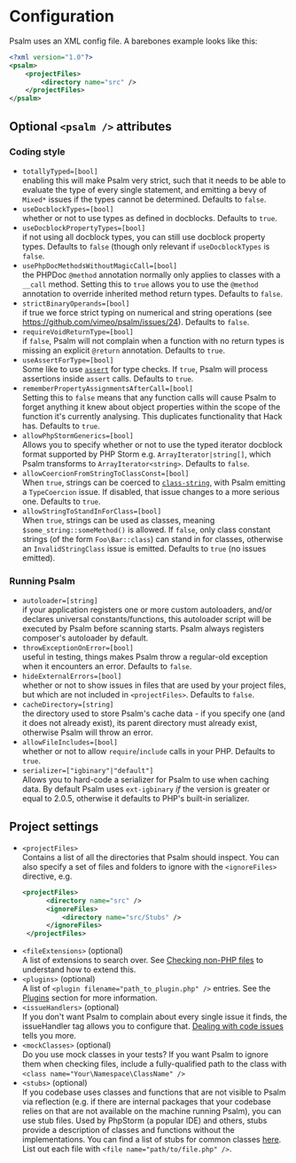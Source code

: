 # Configuration

Psalm uses an XML config file. A barebones example looks like this:

```xml
<?xml version="1.0"?>
<psalm>
    <projectFiles>
        <directory name="src" />
    </projectFiles>
</psalm>
```

## Optional `<psalm />` attributes

### Coding style

- `totallyTyped=[bool]`<br />
  enabling this will make Psalm very strict, such that it needs to be able to evaluate the type of every single statement, and emitting a bevy of `Mixed*` issues if the types cannot be determined. Defaults to `false`.
- `useDocblockTypes=[bool]`<br />
  whether or not to use types as defined in docblocks. Defaults to `true`.
- `useDocblockPropertyTypes=[bool]`<br />
  if not using all docblock types, you can still use docblock property types. Defaults to `false` (though only relevant if `useDocblockTypes` is `false`.
- `usePhpDocMethodsWithoutMagicCall=[bool]`<br />
  the PHPDoc `@method` annotation normally only applies to classes with a `__call` method. Setting this to `true` allows you to use the `@method` annotation to override inherited method return types. Defaults to `false`.
- `strictBinaryOperands=[bool]`<br />
  if true we force strict typing on numerical and string operations (see https://github.com/vimeo/psalm/issues/24). Defaults to `false`.
- `requireVoidReturnType=[bool]`<br />
  if `false`, Psalm will not complain when a function with no return types is missing an explicit `@return` annotation. Defaults to `true`.
- `useAssertForType=[bool]`<br />
  Some like to use [`assert`](http://php.net/manual/en/function.assert.php) for type checks. If `true`, Psalm will process assertions inside `assert` calls. Defaults to `true`.
- `rememberPropertyAssignmentsAfterCall=[bool]`<br />
  Setting this to `false` means that any function calls will cause Psalm to forget anything it knew about object properties within the scope of the function it's currently analysing. This duplicates functionality that Hack has. Defaults to `true`.
- `allowPhpStormGenerics=[bool]`<br />
  Allows you to specify whether or not to use the typed iterator docblock format supported by PHP Storm e.g. `ArrayIterator|string[]`, which Psalm transforms to `ArrayIterator<string>`. Defaults to `false`.
- `allowCoercionFromStringToClassConst=[bool]`<br />
  When `true`, strings can be coerced to [`class-string`](supported_annotations.md#class-constants), with Psalm emitting a `TypeCoercion` issue. If disabled, that issue changes to a more serious one. Defaults to `true`.
- `allowStringToStandInForClass=[bool]`<br />
  When `true`, strings can be used as classes, meaning `$some_string::someMethod()` is allowed. If `false`, only class constant strings (of the form `Foo\Bar::class`) can stand in for classes, otherwise an `InvalidStringClass` issue is emitted. Defaults to `true` (no issues emitted).

### Running Psalm

- `autoloader=[string]`<br />
  if your application registers one or more custom autoloaders, and/or declares universal constants/functions, this autoloader script will be executed by Psalm before scanning starts. Psalm always registers composer's autoloader by default.
- `throwExceptionOnError=[bool]`<br />
  useful in testing, things makes Psalm throw a regular-old exception when it encounters an error. Defaults to `false`.
- `hideExternalErrors=[bool]`<br />
  whether or not to show issues in files that are used by your project files, but which are not included in `<projectFiles>`. Defaults to `false`.
- `cacheDirectory=[string]`<br />
  the directory used to store Psalm's cache data - if you specify one (and it does not already exist), its parent directory must already exist, otherwise Psalm will throw an error.
- `allowFileIncludes=[bool]`<br />
  whether or not to allow `require`/`include` calls in your PHP. Defaults to `true`.
- `serializer=["igbinary"|"default"]`<br />
  Allows you to hard-code a serializer for Psalm to use when caching data. By default Psalm uses `ext-igbinary` *if* the version is greater or equal to 2.0.5, otherwise it defaults to PHP's built-in serializer.


## Project settings

- `<projectFiles>`<br />
  Contains a list of all the directories that Psalm should inspect. You can also specify a set of files and folders to ignore with the `<ignoreFiles>` directive, e.g.
  ```xml
  <projectFiles>
        <directory name="src" />
        <ignoreFiles>
            <directory name="src/Stubs" />
        </ignoreFiles>
   </projectFiles>
   ```
- `<fileExtensions>` (optional)<br />
  A list of extensions to search over. See [Checking non-PHP files](checking_non_php_files.md) to understand how to extend this.
- `<plugins>` (optional)<br />
  A list of `<plugin filename="path_to_plugin.php" />` entries. See the [Plugins](plugins.md) section for more information.
- `<issueHandlers>` (optional)<br />
  If you don't want Psalm to complain about every single issue it finds, the issueHandler tag allows you to configure that. [Dealing with code issues](dealing_with_code_issues.md) tells you more.
- `<mockClasses>` (optional)<br />
  Do you use mock classes in your tests? If you want Psalm to ignore them when checking files, include a fully-qualified path to the class with `<class name="Your\Namespace\ClassName" />`
- `<stubs>` (optional)<br />
  If you codebase uses classes and functions that are not visible to Psalm via reflection (e.g. if there are internal packages that your codebase relies on that are not available on the machine running Psalm), you can use stub files. Used by PhpStorm (a popular IDE) and others, stubs provide a description of classes and functions without the implementations. You can find a list of stubs for common classes [here](https://github.com/JetBrains/phpstorm-stubs). List out each file with `<file name="path/to/file.php" />`.
  
  
